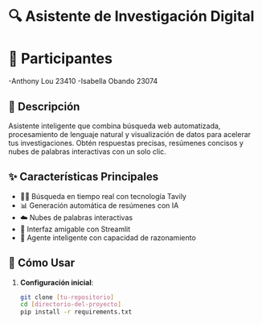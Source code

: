 # 🔍 Asistente de Investigación Digital

# 🌟 Participantes

-Anthony Lou 23410
-Isabella Obando 23074

## 🌟 Descripción

Asistente inteligente que combina búsqueda web automatizada, procesamiento de lenguaje natural y visualización de datos para acelerar tus investigaciones. Obtén respuestas precisas, resúmenes concisos y nubes de palabras interactivas con un solo clic.

## ✨ Características Principales

- 🕵️‍♂️ Búsqueda en tiempo real con tecnología Tavily
- 📊 Generación automática de resúmenes con IA
- ☁️ Nubes de palabras interactivas
- 🎨 Interfaz amigable con Streamlit
- 🤖 Agente inteligente con capacidad de razonamiento

## 🚀 Cómo Usar

1. **Configuración inicial**:
   ```bash
   git clone [tu-repositorio]
   cd [directorio-del-proyecto]
   pip install -r requirements.txt
